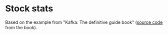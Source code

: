 # Stock stats

Based on the example from "Kafka: The definitive guide book" ([source code](https://github.com/gwenshap/kafka-streams-stockstats) from the book).

